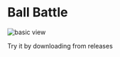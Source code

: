# Ball Battle

![basic view](https://github.com/peculiarnewbie/Ball-Battle/blob/AR-Gameplay/Assets/UI/BallBattleARdemo.gif)

Try it by downloading from releases
